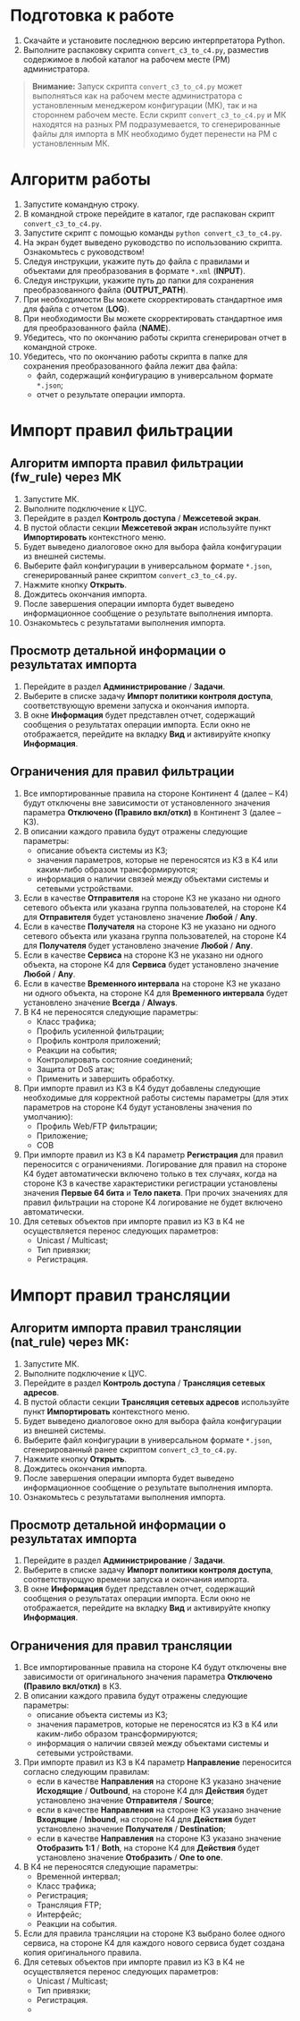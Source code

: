 # Подготовка к работе

1. Скачайте и установите последнюю версию интерпретатора Python.
2. Выполните распаковку скрипта `convert_c3_to_c4.py`, разместив содержимое в любой каталог на рабочем месте (РМ) администратора.

>**Внимание:** Запуск скрипта `convert_c3_to_c4.py` может выполняться как на рабочем месте администратора с установленным менеджером конфигурации (МК), так и на стороннем рабочем месте. Если скрипт `convert_c3_to_c4.py` и МК находятся на разных РМ подразумевается, то сгенерированные файлы для импорта в МК необходимо будет перенести на РМ с установленным МК.

# Алгоритм работы

1. Запустите командную строку.
2. В командной строке перейдите в каталог, где распакован скрипт `convert_c3_to_c4.py`.
3. Запустите скрипт с помощью команды `python convert_c3_to_c4.py`.
4. На экран будет выведено руководство по использованию скрипта. Ознакомьтесь с руководством!
5. Следуя инструкции, укажите путь до файла c правилами и объектами для преобразования в формате `*.xml` (**INPUT**).
6. Следуя инструкции, укажите путь до папки для сохранения преобразованного файла (**OUTPUT_PATH**).
7. При необходимости Вы можете скорректировать стандартное имя для файла с отчетом (**LOG**).
8. При необходимости Вы можете скорректировать стандартное имя для преобразованного файла (**NAME**).
9. Убедитесь, что по окончанию работы скрипта сгенерирован отчет в командной строке.
10. Убедитесь, что по окончанию работы скрипта в папке для сохранения преобразованного файла лежит два файла:
    - файл, содержащий конфигурацию в универсальном формате `*.json`; 
    - отчет о результате операции импорта.

# Импорт правил фильтрации

## Алгоритм импорта правил фильтрации (fw_rule) через МК

1. Запустите МК.
2. Выполните подключение к ЦУС.
3. Перейдите в раздел **Контроль доступа** / **Межсетевой экран**.
4. В пустой области секции **Межсетевой экран** используйте пункт **Импортировать** контекстного меню.
5. Будет выведено диалоговое окно для выбора файла конфигурации из внешней системы.
6. Выберите файл конфигурации в универсальном формате `*.json`, сгенерированный ранее скриптом `convert_c3_to_c4.py`.
7. Нажмите кнопку **Открыть**.
8. Дождитесь окончания импорта.
9. После завершения операции импорта будет выведено информационное сообщение о результате выполнения импорта.
10. Ознакомьтесь с результатами выполнения импорта.

## Просмотр детальной информации о результатах импорта

1. Перейдите в раздел **Администрирование** / **Задачи**.
2. Выберите в списке задачу **Импорт политики контроля доступа**, соответствующую времени запуска и окончания импорта.
3. В окне **Информация** будет представлен отчет, содержащий сообщения о результатах операции импорта. Если окно не отображается, перейдите на вкладку **Вид** и активируйте кнопку **Информация**. 

## Ограничения для правил фильтрации

1. Все импортированные правила на стороне Континент 4 (далее – К4) будут отключены вне зависимости от установленного значения параметра **Отключено (Правило вкл/откл)** в Континент 3 (далее – К3).
2. В описании каждого правила будут отражены следующие параметры:
    - описание объекта системы из К3;
    - значения параметров, которые не переносятся из К3 в К4 или каким-либо образом трансформируются;
    - информация о наличии связей между объектами системы и сетевыми устройствами.
3. Если в качестве **Отправителя** на стороне К3 не указано ни одного сетевого объекта или указана группа пользователей, на стороне К4 для **Отправителя** будет установлено значение **Любой** / **Any**.
4. Если в качестве **Получателя** на стороне К3 не указано ни одного сетевого объекта или указана группа пользователей, на стороне К4 для **Получателя** будет установлено значение **Любой** / **Any**.
5. Если в качестве **Сервиса** на стороне К3 не указано ни одного объекта, на стороне К4 для **Сервиса** будет установлено значение **Любой** / **Any**.
6. Если в качестве **Временного интервала** на стороне К3 не указано ни одного объекта, на стороне К4 для **Временного интервала** будет установлено значение **Всегда** / **Always**.
7. В К4 не переносятся следующие параметры: 
    - Класс трафика;
    - Профиль усиленной фильтрации;
    - Профиль контроля приложений;
    - Реакции на события;
    - Контролировать состояние соединений;
    - Защита от DoS атак;
    - Применить и завершить обработку.
8. При импорте правил из К3 в К4 будут добавлены следующие необходимые для корректной работы системы параметры (для этих параметров на стороне К4 будут установлены значения по умолчанию): 
    - Профиль Web/FTP фильтрации;
    - Приложение;
    - СОВ
9. При импорте правил из К3 в К4 параметр **Регистрация** для правил переносится с ограничениями. Логирование для правил на стороне К4 будет автоматически включено только в тех случаях, когда на стороне К3 в качестве характеристики регистрации установлены значения **Первые 64 бита** и **Тело пакета**. При прочих значениях для правил фильтрации на стороне К4 логирование не будет включено автоматически.
10. Для сетевых объектов при импорте правил из К3 в К4 не осуществляется перенос следующих параметров: 
    - Unicast / Multicast;
    - Тип привязки;
    - Регистрация.

# Импорт правил трансляции

## Алгоритм импорта правил трансляции (nat_rule) через МК:

1. Запустите МК.
2. Выполните подключение к ЦУС.
3. Перейдите в раздел **Контроль доступа** / **Трансляция сетевых адресов**.
4. В пустой области секции **Трансляция сетевых адресов** используйте пункт **Импортировать** контекстного меню.
5. Будет выведено диалоговое окно для выбора файла конфигурации из внешней системы.
6. Выберите файл конфигурации в универсальном формате `*.json`, сгенерированный ранее скриптом `convert_c3_to_c4.py`.
7. Нажмите кнопку **Открыть**.
8. Дождитесь окончания импорта.
9. После завершения операции импорта будет выведено информационное сообщение о результате выполнения импорта.
10. Ознакомьтесь с результатами выполнения импорта.

## Просмотр детальной информации о результатах импорта

1. Перейдите в раздел **Администрирование** / **Задачи**.
2. Выберите в списке задачу **Импорт политики контроля доступа**, соответствующую времени запуска и окончания импорта.
3. В окне **Информация** будет представлен отчет, содержащий сообщения о результатах операции импорта. Если окно не отображается, перейдите на вкладку **Вид** и активируйте кнопку **Информация**. 

## Ограничения для правил трансляции

1. Все импортированные правила на стороне К4 будут отключены вне зависимости от оригинального значения параметра **Отключено (Правило вкл/откл)** в К3.
2. В описании каждого правила будут отражены следующие параметры:
    - описание объекта системы из К3;
    - значения параметров, которые не переносятся из К3 в К4 или каким-либо образом трансформируются;
    - информация о наличии связей между объектами системы и сетевыми устройствами.
3. При импорте правил из К3 в К4 параметр **Направление** переносится согласно следующим правилам:
    - если в качестве **Направления** на стороне К3 указано значение **Исходящие** / **Outbound**, на стороне К4 для **Действия** будет установлено значение **Отправителя** / **Source**;
    - если в качестве **Направления** на стороне К3 указано значение **Входящие** / **Inbound**, на стороне К4 для **Действия** будет установлено значение **Получателя** / **Destination**;
    - если в качестве **Направления** на стороне К3 указано значение **Отобразить 1:1** / **Both**, на стороне К4 для **Действия** будет установлено значение **Отобразить** / **One to one**.
4. В К4 не переносятся следующие параметры: 
    - Временной интервал;
    - Класс трафика;
    - Регистрация;
    - Трансляция FTP;
    - Интерфейс;
    - Реакции на события.
5. Если для правила трансляции на стороне К3 выбрано более одного сервиса, на стороне К4 для каждого нового сервиса будет создана копия оригинального правила.
6. Для сетевых объектов при импорте правил из К3 в К4 не осуществляется перенос следующих параметров: 
    - Unicast / Multicast;
    - Тип привязки;
    - Регистрация.
    - 

